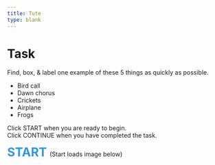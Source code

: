 ```yaml
---
title: Tute
type: blank
---
```

<head>
<link rel="stylesheet" href="styles.css">
</head>

# Task

Find, box, & label one example of these 5 things as quickly as possible.

* Bird call
* Dawn chorus
* Crickets
* Airplane
* Frogs

Click START when you are ready to begin.<br>
Click CONTINUE when you have completed the task.
<p>

**<span style ="font-size: 2em; color: #3498db">
START </span>**(Start loads image below)



